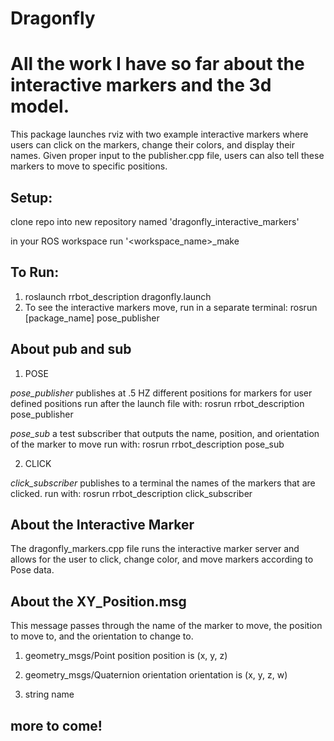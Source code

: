 # Dragonfly

# All the work I have so far about the interactive markers and the 3d model. 
This package launches rviz with two example interactive markers where users can click on the markers, change their colors, and display their names. Given proper input to the publisher.cpp file, users can also tell these markers to move to specific positions. 

## Setup:
clone repo into new repository named 'dragonfly_interactive_markers'

in your ROS workspace run '<workspace_name>_make

## To Run:
1. roslaunch rrbot_description dragonfly.launch
2. To see the interactive markers move, run in a separate terminal: rosrun [package_name] pose_publisher

## About pub and sub
1. POSE

*pose_publisher*
publishes at .5 HZ different positions for markers for user defined positions
run after the launch file with: rosrun rrbot_description pose_publisher

*pose_sub*
a test subscriber that outputs the name, position, and orientation of the marker to move
run with: rosrun rrbot_description pose_sub


2. CLICK

*click_subscriber*
publishes to a terminal the names of the markers that are clicked.
run with: rosrun rrbot_description click_subscriber


## About the Interactive Marker
The dragonfly_markers.cpp file runs the interactive marker server and allows for the user to click, change color, and move markers according to Pose data. 

## About the XY_Position.msg
This message passes through the name of the marker to move, the position to move to, and the orientation to change to. 
1. geometry_msgs/Point position
position is (x, y, z)

2. geometry_msgs/Quaternion orientation
orientation is (x, y, z, w)

3. string name



## more to come!
